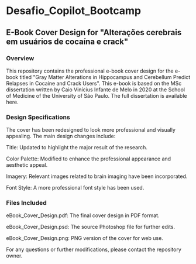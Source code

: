 # Desafio_Copilot_Bootcamp
## E-Book Cover Design for "Alterações cerebrais em usuários de cocaína e crack"

### Overview
This repository contains the professional e-book cover design for the e-book titled "Gray Matter Alterations in Hippocampus and Cerebellum Predict Relapses in Cocaine and Crack Users". This e-book is based on the MSc dissertation written by Caio Vinícius Infante de Melo in 2020 at the School of Medicine of the University of São Paulo. The full dissertation is available here.

### Design Specifications
The cover has been redesigned to look more professional and visually appealing. The main design changes include:

Title: Updated to highlight the major result of the research.

Color Palette: Modified to enhance the professional appearance and aesthetic appeal.

Imagery: Relevant images related to brain imaging have been incorporated.

Font Style: A more professional font style has been used.

### Files Included

eBook_Cover_Design.pdf: The final cover design in PDF format.

eBook_Cover_Design.psd: The source Photoshop file for further edits.

eBook_Cover_Design.png: PNG version of the cover for web use.

For any questions or further modifications, please contact the repository owner.
